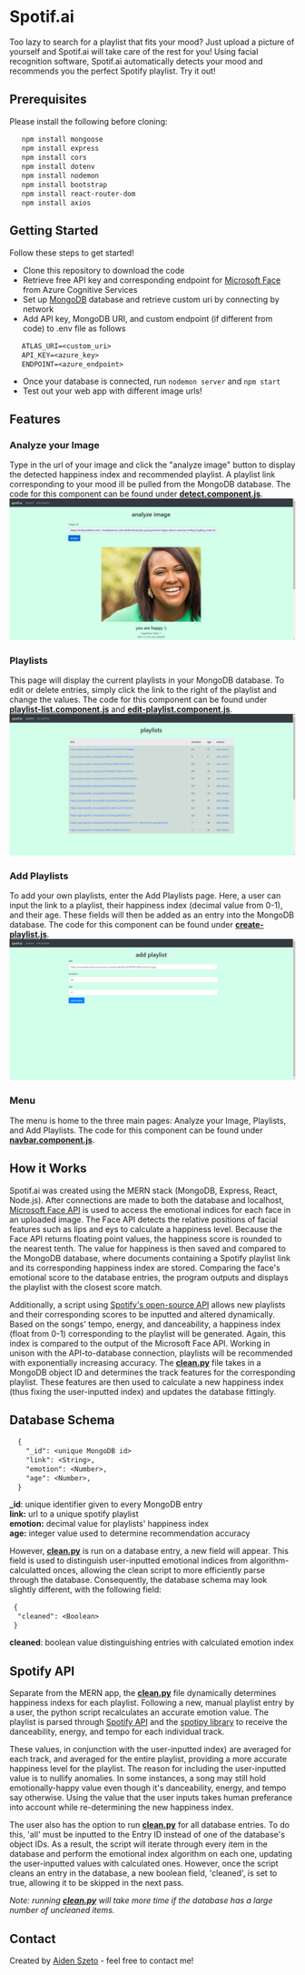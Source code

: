 # Spotif.ai
Too lazy to search for a playlist that fits your mood? Just upload a picture of yourself and Spotif.ai will take care of the rest for you! Using facial recognition software, 
Spotif.ai automatically detects your mood and recommends you the perfect Spotify playlist. Try it out!

## Prerequisites
Please install the following before cloning:
```
   npm install mongoose
   npm install express
   npm install cors
   npm install dotenv
   npm install nodemon
   npm install bootstrap
   npm install react-router-dom
   npm install axios
```

## Getting Started
Follow these steps to get started!
- Clone this repository to download the code
- Retrieve free API key and corresponding endpoint for [Microsoft Face](https://azure.microsoft.com/en-us/services/cognitive-services/face/) from Azure Cognitive Services
- Set up [MongoDB](https://www.mongodb.com/) database and retrieve custom uri by connecting by network
- Add API key, MongoDB URI, and custom endpoint (if different from code) to .env file as follows
 ```
    ATLAS_URI=<custom_uri>
    API_KEY=<azure_key>
    ENDPOINT=<azure_endpoint>
 ```
- Once your database is connected, run ``nodemon server`` and ``npm start``
- Test out your web app with different image urls!

## Features
### Analyze your Image
Type in the url of your image and click the "analyze image" button to display the detected happiness index and recommended playlist. A playlist link corresponding to your mood ill be pulled from the MongoDB database. The code for this component can be found under [**detect.component.js**](https://github.com/aidenszeto/Spotif.ai/blob/master/MERN/src/components/detect.component.js).\
![Analyze your Image](https://github.com/aidenszeto/Spotif.ai/blob/master/Screenshots/Annotation%202020-08-10%20000250.png)
### Playlists
This page will display the current playlists in your MongoDB database. To edit or delete entries, simply click the link to the right of the playlist and change the values. The code for this component can be found under [**playlist-list.component.js**](https://github.com/aidenszeto/Spotif.ai/blob/master/MERN/src/components/playlist-list.component.js) and [**edit-playlist.component.js**](https://github.com/aidenszeto/Spotif.ai/blob/master/MERN/src/components/edit-list.component.js).\
![Playlists](https://github.com/aidenszeto/Spotif.ai/blob/master/Screenshots/Annotation%202020-08-10%20000307.png)
### Add Playlists
To add your own playlists, enter the Add Playlists page. Here, a user can input the link to a playlist, their happiness index (decimal value from 0-1), and their age. These fields will then be added as an entry into the MongoDB database. The code for this component can be found under [**create-playlist.js**](https://github.com/aidenszeto/Spotif.ai/blob/master/MERN/src/components/create-playlist.component.js).\
![Add Playlists](https://github.com/aidenszeto/Spotif.ai/blob/master/Screenshots/Annotation%202020-08-10%20000349.png)
### Menu
The menu is home to the three main pages: Analyze your Image, Playlists, and Add Playlists. The code for this component can be found under [**navbar.component.js**](https://github.com/aidenszeto/Spotif.ai/blob/master/MERN/src/components/navbar.component.js).

## How it Works
Spotif.ai was created using the MERN stack (MongoDB, Express, React, Node.js). After connections are made to both the database and localhost, [Microsoft Face API](https://azure.microsoft.com/en-us/services/cognitive-services/face/) is used to access the emotional indices for each face in an uploaded image. The Face API detects the relative positions of facial features such as lips and eys to calculate a happiness level. Because the Face API returns floating point values, the happiness score is rounded to the nearest tenth. The value for happiness is then saved and compared to the MongoDB database, where documents containing a Spotify playlist link and its corresponding happiness index are stored. Comparing the face's emotional score to the database entries, the program outputs and displays the playlist with the closest score match.

Additionally, a script using [Spotify's open-source API](https://developer.spotify.com/documentation/web-api/) allows new playlists and their corresponding scores to be inputted and altered dynamically. Based on the songs' tempo, energy, and danceability, a happiness index (float from 0-1) corresponding to the playlist will be generated. Again, this index is compared to the output of the Microsoft Face API. Working in unison with the API-to-database connection, playlists will be recommended with exponentially increasing accuracy. The [**clean.py**](https://github.com/aidenszeto/Spotif.ai/blob/master/Spotify/clean.py) file takes in a MongoDB object ID and determines the track features for the corresponding playlist. These features are then used to calculate a new happiness index (thus fixing the user-inputted index) and updates the database fittingly.

## Database Schema
```
  {
    "_id": <unique MongoDB id>
    "link": <String>,
    "emotion": <Number>,
    "age": <Number>,
  }
```
**_id**: unique identifier given to every MongoDB entry\
**link:** url to a unique spotify playlist\
**emotion:** decimal value for playlists' happiness index\
**age:** integer value used to determine recommendation accuracy


However, [**clean.py**](https://github.com/aidenszeto/Spotif.ai/blob/master/Spotify/clean.py) is run on a database entry, a new field will appear. This field is used to distinguish user-inputted emotional indices from algorithm-calculatted onces, allowing the clean script to more efficiently parse through the database. Consequently, the database schema may look slightly different, with the following field:
```
 {
  "cleaned": <Boolean>
 }
```
**cleaned**: boolean value distinguishing entries with calculated emotion index

## Spotify API
Separate from the MERN app, the [**clean.py**](https://github.com/aidenszeto/Spotif.ai/blob/master/Spotify/clean.py) file dynamically determines happiness indexs for each playlist. Following a new, manual playlist entry by a user, the python script recalculates an accurate emotion value. The playlist is parsed through [Spotify API](https://developer.spotify.com/documentation/web-api/) and the [spotipy library](https://spotipy.readthedocs.io/en/2.13.0/) to receive the danceability, energy, and tempo for each individual track. 

These values, in conjunction with the user-inputted index) are averaged for each track, and averaged for the entire playlist, providing a more accurate happiness level for the playlist. The reason for including the user-inputted value is to nullify anomalies. In some instances, a song may still hold emotionally-happy value even though it's danceability, energy, and tempo say otherwise. Using the value that the user inputs takes human preferance into account while re-determining the new happiness index.

The user also has the option to run [**clean.py**](https://github.com/aidenszeto/Spotif.ai/blob/master/Spotify/clean.py) for all database entries. To do this, 'all' must be inputted to the Entry ID instead of one of the database's object IDs. As a result, the script will iterate through every item in the database and perform the emotional index algorithm on each one, updating the user-inputted values with calculated ones. However, once the script cleans an entry in the database, a new boolean field, 'cleaned', is set to true, allowing it to be skipped in the next pass.

*Note: running [**clean.py**](https://github.com/aidenszeto/Spotif.ai/blob/master/Spotify/clean.py) will take more time if the database has a large number of uncleaned items.*

## Contact
Created by [Aiden Szeto](https://www.linkedin.com/in/aidenszeto/) - feel free to contact me!
